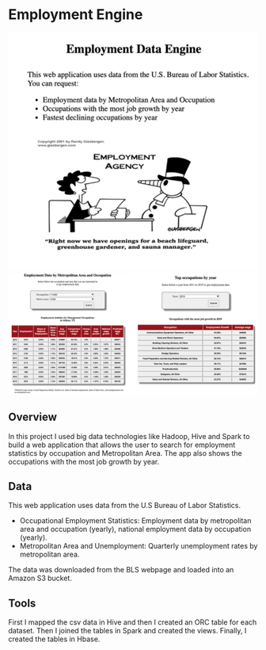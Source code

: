 # Employment Engine

![](home_page.png)
![](tables.png)

## Overview

In this project I used big data technologies like Hadoop, Hive and Spark to build a web application that allows the user to search for employment statistics by occupation and Metropolitan Area. The app also shows the occupations with the most job growth by year.

## Data
This web application uses data from the U.S Bureau of Labor Statistics.
* Occupational Employment Statistics: Employment data by metropolitan area and occupation (yearly), national employment data by occupation (yearly).
* Metropolitan Area and Unemployment: Quarterly unemployment rates by metropolitan area.

The data was downloaded from the BLS webpage and loaded into an Amazon S3 bucket.

## Tools
First I mapped the csv data in Hive and then I created an ORC table for each dataset.
Then I joined the tables in Spark and created the views. Finally, I created the tables in Hbase.







